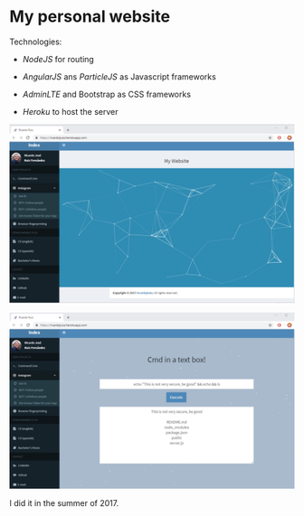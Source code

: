# My personal website

Technologies: 

- *NodeJS* for routing 

- *AngularJS* ans *ParticleJS* as Javascript frameworks

- *AdminLTE* and Bootstrap as CSS frameworks 

- *Heroku* to host the server 

![Screenshot](images/Screenshot_1.png)

![Screenshot](images/Screenshot_2.png)


I did it in the summer of 2017. 

